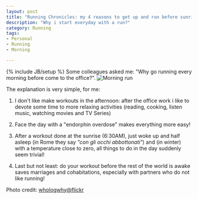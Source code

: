 ```yaml
---
layout: post
title: "Running Chronicles: my 4 reasons to get up and run before sunrise"
description: "Why i start everyday with a run?"
category: Running
tags: 
- Personal
- Running
- Morning

---
```

{% include JB/setup %}
Some colleagues asked me: "Why go running every morning before come to the office?".
![Morning run](http://www.andreafortuna.org/images/morning-jump.jpg)
<!-- more -->

The explanation is very simple, for me:

1. I don't like make workouts in the afternoon: after the office work i like to devote some time to more relaxing activities (reading, cooking, listen music, watching movies and TV Series)

2. Face the day with a "endorphin overdose" makes everything more easy!

3. After a workout done at the sunrise (6:30AM), just woke up and half asleep (in Rome they say  *"con gli occhi abbottonati"*) and (in winter) with a temperature close to zero, all things to do in the day suddenly seem trivial!

4. Last but not least: do your workout before the rest of the world is awake saves marriages and cohabitations, especially with partners who do not like running!

Photo credit: [ whologwhy@flickr](https://www.flickr.com/photos/hulagway/6775823586/in/photolist-bjKShA-bs6yJv-nUQaPN-cuAuoj-bf6Fep-cuAnKw-7NVHtB-bnjZD8-bqnMrk-mEgWDA-nUQaEE-cuArDy-dinDLh-bxEJV6-cuAgR5-9zaZYN-bhFys4-ade2DV-9zaZRA-btUvyJ-bnk1dn-bp767s-eet387-6HNtmi-cBqKjS-asB3LX-aGHS68-eKotHK-eKzU7w-nFGXns-asDZ1f-9Z3tpo-8BVDQR-nZ8cTe-dEnXdX-asCxUv-asFak7-asCwWc-asCvEc-cuA3T9-mEfaTB-asBjN4-asCGea-asFyry-asCH5M-asFy1S-asCYnH-asFn7L-asAU4c-asAZHr)